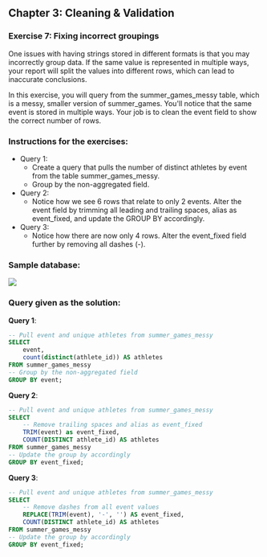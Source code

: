 ## Chapter 3: Cleaning & Validation
### Exercise 7: Fixing incorrect groupings
One issues with having strings stored in different formats is that you may incorrectly group data. If the same value is represented in multiple ways, your report will split the values into different rows, which can lead to inaccurate conclusions.

In this exercise, you will query from the summer_games_messy table, which is a messy, smaller version of summer_games. You'll notice that the same event is stored in multiple ways. Your job is to clean the event field to show the correct number of rows.

### Instructions for the exercises: 
- Query 1: 
    - Create a query that pulls the number of distinct athletes by event from the table summer_games_messy.
    - Group by the non-aggregated field.
- Query 2:
    - Notice how we see 6 rows that relate to only 2 events. Alter the event field by trimming all leading and trailing spaces, alias as event_fixed, and update the GROUP BY accordingly.
- Query 3:
    - Notice how there are now only 4 rows. Alter the event_fixed field further by removing all dashes (-).

### Sample database:

![](https://i.ibb.co/Q8Z0Z2g/Capture.png)

### Query given as the solution: 
**Query 1**:
```sql
-- Pull event and unique athletes from summer_games_messy 
SELECT 
	event, 
    count(distinct(athlete_id)) AS athletes
FROM summer_games_messy
-- Group by the non-aggregated field
GROUP BY event;
```
**Query 2**:
```sql
-- Pull event and unique athletes from summer_games_messy 
SELECT
    -- Remove trailing spaces and alias as event_fixed
	TRIM(event) as event_fixed, 
    COUNT(DISTINCT athlete_id) AS athletes
FROM summer_games_messy
-- Update the group by accordingly
GROUP BY event_fixed;
```
**Query 3**: 
```sql
-- Pull event and unique athletes from summer_games_messy 
SELECT 
    -- Remove dashes from all event values
    REPLACE(TRIM(event), '-', '') AS event_fixed, 
    COUNT(DISTINCT athlete_id) AS athletes
FROM summer_games_messy
-- Update the group by accordingly
GROUP BY event_fixed;
```